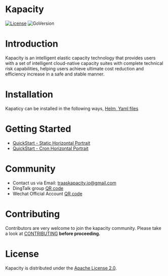 # Kapacity

[![License](https://img.shields.io/badge/license-Apache--2.0-green)](https://www.apache.org/licenses/LICENSE-2.0.html)
![GoVersion](https://img.shields.io/badge/go-v1.19%2B-blue)

# Introduction

Kapacity is an intelligent elastic capacity technology that provides users with a set of intelligent cloud-native
capacity suites with complete technical risk capabilities, helping users achieve ultimate cost reduction and efficiency
increase in a safe and stable manner.

# Installation

Kapaticy can be installed in the following ways, [Helm, Yaml files](docs/installation.md)

# Getting Started

- [QuickStart - Static Horizontal Portrait](docs/quickstart/static-portrait.md)
- [QuickStart - Cron Horizontal Portrait](docs/quickstart/static-portrait.md)

# Community

- Contact us via Email: traaskapacity.io@gmail.com
- DingTalk group [QR code](docs/images/dingtalk.png)
- Wechat Official Account [QR code](docs/images/wechat.png)

# Contributing

Contributors are very welcome to join the kapacity community. Please take a look at [CONTRIBUTING](docs/CONTRIBUTING.md)
**before proceeding.**

# License

Kapacity is distributed under the [Apache License 2.0](https://www.apache.org/licenses/LICENSE-2.0.html).